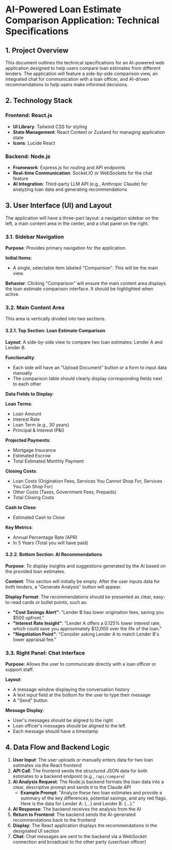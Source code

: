 # AI-Powered Loan Estimate Comparison Application: Technical Specifications

## 1. Project Overview

This document outlines the technical specifications for an AI-powered web application designed to help users compare loan estimates from different lenders. The application will feature a side-by-side comparison view, an integrated chat for communication with a loan officer, and AI-driven recommendations to help users make informed decisions.

## 2. Technology Stack

### Frontend: React.js
- **UI Library**: Tailwind CSS for styling
- **State Management**: React Context or Zustand for managing application state
- **Icons**: Lucide React

### Backend: Node.js
- **Framework**: Express.js for routing and API endpoints
- **Real-time Communication**: Socket.IO or WebSockets for the chat feature
- **AI Integration**: Third-party LLM API (e.g., Anthropic Claude) for analyzing loan data and generating recommendations

## 3. User Interface (UI) and Layout

The application will have a three-part layout: a navigation sidebar on the left, a main content area in the center, and a chat panel on the right.

### 3.1. Sidebar Navigation

**Purpose**: Provides primary navigation for the application.

**Initial Items**:
- A single, selectable item labeled "Comparison". This will be the main view.

**Behavior**: Clicking "Comparison" will ensure the main content area displays the loan estimate comparison interface. It should be highlighted when active.

### 3.2. Main Content Area

This area is vertically divided into two sections.

#### 3.2.1. Top Section: Loan Estimate Comparison

**Layout**: A side-by-side view to compare two loan estimates: Lender A and Lender B.

**Functionality**:
- Each side will have an "Upload Document" button or a form to input data manually
- The comparison table should clearly display corresponding fields next to each other

**Data Fields to Display**:

**Loan Terms**:
- Loan Amount
- Interest Rate
- Loan Term (e.g., 30 years)
- Principal & Interest (P&I)

**Projected Payments**:
- Mortgage Insurance
- Estimated Escrow
- Total Estimated Monthly Payment

**Closing Costs**:
- Loan Costs (Origination Fees, Services You Cannot Shop For, Services You Can Shop For)
- Other Costs (Taxes, Government Fees, Prepaids)
- Total Closing Costs

**Cash to Close**:
- Estimated Cash to Close

**Key Metrics**:
- Annual Percentage Rate (APR)
- In 5 Years (Total you will have paid)

#### 3.2.2. Bottom Section: AI Recommendations

**Purpose**: To display insights and suggestions generated by the AI based on the provided loan estimates.

**Content**: This section will initially be empty. After the user inputs data for both lenders, a "Generate Analysis" button will appear.

**Display Format**: The recommendations should be presented as clear, easy-to-read cards or bullet points, such as:
- **"Cost Savings Alert"**: "Lender B has lower origination fees, saving you $500 upfront."
- **"Interest Rate Insight"**: "Lender A offers a 0.125% lower interest rate, which could save you approximately $12,000 over the life of the loan."
- **"Negotiation Point"**: "Consider asking Lender A to match Lender B's lower appraisal fee."

### 3.3. Right Panel: Chat Interface

**Purpose**: Allows the user to communicate directly with a loan officer or support staff.

**Layout**:
- A message window displaying the conversation history
- A text input field at the bottom for the user to type their message
- A "Send" button

**Message Display**:
- User's messages should be aligned to the right
- Loan officer's messages should be aligned to the left
- Each message should have a timestamp

## 4. Data Flow and Backend Logic

1. **User Input**: The user uploads or manually enters data for two loan estimates via the React frontend
2. **API Call**: The frontend sends the structured JSON data for both estimates to a backend endpoint (e.g., `/api/compare`)
3. **AI Analysis Request**: The Node.js backend formats the loan data into a clear, descriptive prompt and sends it to the Claude API
   - **Example Prompt**: "Analyze these two loan estimates and provide a summary of the key differences, potential savings, and any red flags. Here is the data for Lender A: {...} and Lender B: {...}."
4. **AI Response**: The backend receives the analysis from the AI
5. **Return to Frontend**: The backend sends the AI-generated recommendations back to the frontend
6. **Display**: The React application displays the recommendations in the designated UI section
7. **Chat**: Chat messages are sent to the backend via a WebSocket connection and broadcast to the other party (user/loan officer)